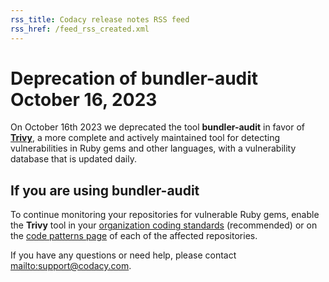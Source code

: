```yaml
---
rss_title: Codacy release notes RSS feed
rss_href: /feed_rss_created.xml
---
```


# Deprecation of bundler-audit October 16, 2023

<!-- TODO TAROT-2399 Update with the correct date-->
On October 16th 2023 we deprecated the tool **bundler-audit** in favor of [**Trivy**](https://github.com/codacy/codacy-trivy), a more complete and actively maintained tool for detecting vulnerabilities in Ruby gems and other languages, with a vulnerability database that is updated daily.

## If you are using bundler-audit

To continue monitoring your repositories for vulnerable Ruby gems, enable the **Trivy** tool in your [organization coding standards](../../organizations/using-coding-standards.md) (recommended) or on the [code patterns page](../../repositories-configure/configuring-code-patterns.md) of each of the affected repositories.

If you have any questions or need help, please contact <mailto:support@codacy.com>.
